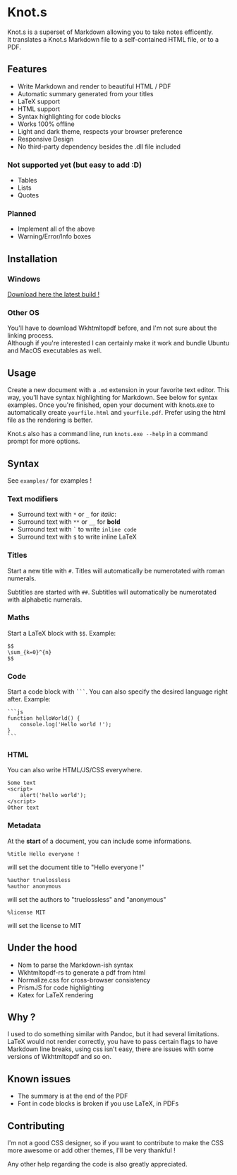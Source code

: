 # Knot.s

Knot.s is a superset of Markdown allowing you to take notes efficently.  
It translates a Knot.s Markdown file to a self-contained HTML file, or to a PDF.

## Features

- Write Markdown and render to beautiful HTML / PDF
- Automatic summary generated from your titles
- LaTeX support
- HTML support
- Syntax highlighting for code blocks
- Works 100% offline
- Light and dark theme, respects your browser preference
- Responsive Design
- No third-party dependency besides the .dll file included

### Not supported yet (but easy to add :D)

- Tables
- Lists
- Quotes

### Planned

- Implement all of the above
- Warning/Error/Info boxes

## Installation

### Windows

[Download here the latest build !](https://github.com/truelossless/Knot.s/releases/latest)

### Other OS

You'll have to download Wkhtmltopdf before, and I'm not sure about the linking process.  
Although if you're interested I can certainly make it work and bundle Ubuntu and MacOS executables as well.

## Usage

Create a new document with a `.md` extension in your favorite text editor. This way, you'll have syntax highlighting for Markdown. See below for syntax examples. Once you're finished, open your document with knots.exe to automatically create `yourfile.html` and `yourfile.pdf`. Prefer using the html file as the rendering is better.

Knot.s also has a command line, run `knots.exe --help` in a command prompt for more options.

## Syntax

See `examples/` for examples !

### Text modifiers

- Surround text with `*` or `_` for _italic_:
- Surround text with `**` or `__` for **bold**
- Surround text with `` ` `` to write `inline code`
- Surround text with `$` to write inline LaTeX

### Titles

Start a new title with `#`.
Titles will automatically be numerotated with roman numerals.

Subtitles are started with `##`.
Subtitles will automatically be numerotated with alphabetic numerals.

### Maths

Start a LaTeX block with `$$`. Example:

```
$$
\sum_{k=0}^{n}
$$
```

### Code

Start a code block with ` ``` `. You can also specify the desired language right after. Example:

````
```js
function helloWorld() {
    console.log('Hello world !');
}
```⠀
````

### HTML

You can also write HTML/JS/CSS everywhere.

```
Some text
<script>
    alert('hello world');
</script>
Other text
```

### Metadata

At the **start** of a document, you can include some informations.

```
%title Hello everyone !
```

will set the document title to "Hello everyone !"

```
%author truelossless
%author anonymous
```

will set the authors to "truelossless" and "anonymous"

```
%license MIT
```

will set the license to MIT

## Under the hood

- Nom to parse the Markdown-ish syntax
- Wkhtmltopdf-rs to generate a pdf from html
- Normalize.css for cross-browser consistency
- PrismJS for code highlighting
- Katex for LaTeX rendering

## Why ?

I used to do something similar with Pandoc, but it had several limitations. LaTeX would not render correctly, you have to pass certain flags to have Markdown line breaks, using css isn't easy, there are issues with some versions of Wkhtmltopdf and so on.

## Known issues

- The summary is at the end of the PDF
- Font in code blocks is broken if you use LaTeX, in PDFs

## Contributing

I'm not a good CSS designer, so if you want to contribute to make the CSS more awesome or add other themes, I'll be very thankful !

Any other help regarding the code is also greatly appreciated.
